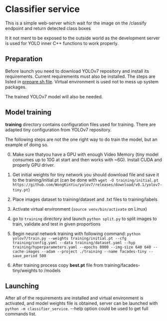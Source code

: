# Classifier service

This is a simple web-server which wait for the image on the /classify endpoint and return detected class boxes

It it not ment to be exposed to the outside world as the development server is used for YOLO inner C++ functions
  to work properly.

## Preparation

Before launch you need to download YOLOv7 repository and install its requirements. Current requirements must also be
  installed. The steps are listed in [prepare.sh file](prepare.sh). Virtual environment is used not to mess up system
  packages.

The trained YOLOv7 model will also be needed.

## Model training

**training** directory contains configuration files used for training. There are adapted tiny configuration from YOLOv7
  repository.

The following steps are not the one right way to do train the model, but an example of doing so.

0. Make sure thatyou have a GPU with enough Video Memory (tiny model consumes up to 10G at start and then works
  with ~6G). Install CUDA and properly GPU driver.

1. Get initial weights for tiny network you should download file and save it to the training/initial.pt (can be done
  with `wget -O training/initial.pt https://github.com/WongKinYiu/yolov7/releases/download/v0.1/yolov7-tiny.pt`)

2. Place images dataset to training/dataset and .txt files to training/labels

3. Activate virtual environment (`source venv/bin/activate` on Linux)

4. go to `training` directory and launch `python split.py` to split images to train, validate and test in given proportions

5. Begin neural network training with following command:
`python yolov7/train.py --weights training/initial.pt --cfg training/config.yaml --data training/dataset.yaml --hyp training/hyperparameters.yaml --epochs 8000 --img-size 640 640 --cache-images --adam --project ./training --name facades-tiny --save_period 500`

6. After training process copy **best.pt** file from training/facades-tiny/weights to /models

## Launching

After all of the requirements are installed and virtual environment is activated, and model weights file is obtained,
  server can be launched with `python -m classifier_service`. --help option could be used to get full commands list.